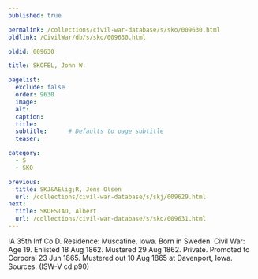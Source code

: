 ```yaml
---
published: true

permalink: /collections/civil-war-database/s/sko/009630.html
oldlink: /CivilWar/db/s/sko/009630.html

oldid: 009630

title: SKOFEL, John W.

pagelist:
  exclude: false
  order: 9630
  image: 
  alt:
  caption:
  title:
  subtitle:      # Defaults to page subtitle
  teaser:

category: 
  - S 
  - SKO

previous:
  title: SKJ&AElig;R, Jens Olsen
  url: /collections/civil-war-database/s/skj/009629.html  
next:
  title: SKOFSTAD, Albert
  url: /collections/civil-war-database/s/sko/009631.html   
---
```

IA 35th Inf Co D. Residence: Muscatine, Iowa. Born in Sweden. Civil War: Age 19. Enlisted 18 Aug 1862. Mustered 29 Aug 1862. Private. Promoted to Corporal 23 Jun 1865. Mustered out 10 Aug 1865 at Davenport, Iowa. Sources: (ISW-V cd p90)